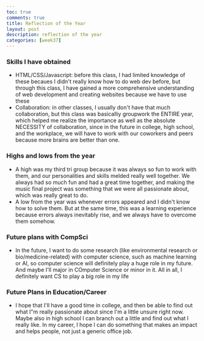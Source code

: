 ```yaml
---
toc: true
comments: true
title: Reflection of the Year
layout: post
description: reflection of the year
categories: [week37]
---
```


### Skills I have obtained
- HTML/CSS/Javascript: before this class, I had limited knowledge of these becaues I didn't really know how to do web dev before, but through this class, I have gained a more comprehensive understanding of web development and creating websites because we have to use these 
- Collaboration: in other classes, I usually don't have that much collaboration, but this class was basicalliy groupwork the ENTIRE year, which helped me realize the importance as well as the absolute NECESSITY of collaboration, since in the future in college, high school, and the workplace, we will have to work with our coworkers and peers because more brains are better than one.

### Highs and lows from the year
- A high was my third tri group because it was always so fun to work with them, and our personalities and skills melded really well together. We always had so much fun and had a great time together, and making the music final project was something that we were all passionate about, which was really great to do.
- A low from the year was whenever errors appeared and I didn't know how to solve them. But at the same time, this was a learning experience because errors always inevitably rise, and we always have to overcome them somehow.

### Future plans with CompSci
- In the future, I want to do some research (like environmental research or bio/medicine-related) with computer science, such as machine learning or AI, so computer science will definitely play a huge role in my future. And maybe I'll major in COmputer Science or minor in it. All in all, I definitely want CS to play a big role in my life

### Future Plans in Education/Career
- I hope that I'll have a good time in college, and then be able to find out what I"m really passionate about since I'm a little unsure right now. Maybe also in high school I can branch out a little and find out what I really like. In my career, I hope I can do something that makes an impact and helps people, not just a generic office job.
